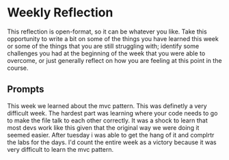 # Weekly Reflection
This reflection is open-format, so it can be whatever you like. Take this opportunity to write a bit on some of the things you have learned this week or some of the things that you are still struggling with; identify some challenges you had at the beginning of the week that you were able to overcome, or just generally reflect on how you are feeling at this point in the course.

## Prompts


This week we learned about the mvc pattern. This was definetly a very difficult week. The hardest part was learning where your
code needs to go to make the file talk to each other correctly. It was a shock to learn that most devs work like this given that the original way we were doing it seemed easier. After tuesday i was able to get the hang of it and complrtr the labs for the days. I'd count the entire week as a victory because it was very difficult to learn the mvc pattern.
